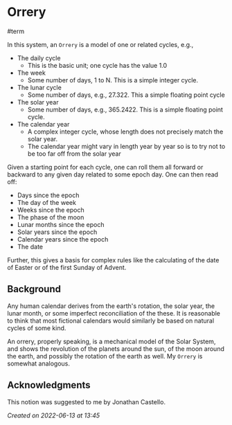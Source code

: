 # Orrery
#term 

In this system, an `Orrery` is a model of one or related cycles, e.g.,

- The daily cycle
    - This is the basic unit; one cycle has the value 1.0
- The week
    - Some number of days, 1 to N.  This is a simple integer cycle.
- The lunar cycle
    - Some number of days, e.g., 27.322.   This a simple floating point cycle
- The solar year
    - Some number of days, e.g., 365.2422.  This is a simple floating point cycle.
- The calendar year
    - A complex integer cycle, whose length does not precisely match the solar year.  
    - The calendar year might vary in length year by year so is to try not to be too far off from the solar year

Given a starting point for each cycle, one can roll them all forward or backward to any given day related to some epoch day.  One can then read off:

- Days since the epoch
- The day of the week
- Weeks since the epoch
- The phase of the moon
- Lunar months since the epoch
- Solar years since the epoch
- Calendar years since the epoch
- The date

Further, this gives a basis for complex rules like the calculating of the date of Easter or of the first Sunday of Advent.

## Background

Any human calendar derives from the earth's rotation, the solar year, the lunar month, or some imperfect reconciliation of the these.  It is reasonable to think that most fictional calendars would similarly be based on natural cycles of some kind.

An orrery, properly speaking, is a mechanical model of the Solar System, and shows the revolution of the planets around the sun, of the moon around the earth, and possibly the rotation of the earth as well.  My `Orrery` is somewhat analogous.

## Acknowledgments

This notion was suggested to me by Jonathan Castello.

*Created on 2022-06-13 at 13:45*